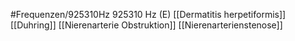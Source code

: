 #Frequenzen/925310Hz
925310 Hz (E)
[[Dermatitis herpetiformis]]
[[Duhring]]
[[Nierenarterie Obstruktion]]
[[Nierenarterienstenose]]